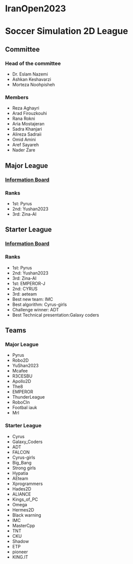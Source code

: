 # IranOpen2023
# Soccer Simulation 2D League

## Committee
### Head of the committee
- Dr. Eslam Nazemi
- Ashkan Keshavarzi
- Morteza Noohpisheh
### Members
- Reza Aghayri
- Arad Firouzkouhi
- Rana Rokni
- Aria Mostajeran
- Sadra Khanjari
- Alireza Sadraii
- Omid Amini
- Aref Sayareh
- Nader Zare

### 
## Major League
### [Information Board](https://docs.google.com/document/d/19tcjZdSstvUkMTvsZXPWIbLlUAOFEyhp4iDM57F5Ejw/edit?usp=sharing)
### Ranks
- 1st: Pyrus
- 2nd: Yushan2023
- 3rd: Zina-AI

## Starter League
### [Information Board](https://docs.google.com/document/d/1dUmuV_dXrzvjnRFKxxZjvyp2P4cMpNLt07Q2CS2Ywuo/edit?usp=sharing)
### Ranks
- 1st: Pyrus
- 2nd: Yushan2023
- 3rd: Zina-AI
- 1st: EMPEROR-J
- 2nd: CYRUS
- 3rd: aeteam
- Best new team: IMC
- Best algorithm: Cyrus-girls
- Challenge winner: ADT
- Best Technical presentation:Galaxy coders


## Teams
### Major League
- Pyrus
- Robo2D
- YuShan2023
- Mcafee
- R3CESBU
- Apollo2D
- The8
- EMPEROR
- ThunderLeague
- RoboCIn
- Footbal iauk
- Mrl

### Starter League
- Cyrus
- Galaxy_Coders
- ADT
- FALCON
- Cyrus-girls
- Big_Bang
- Strong girls
- Hypatia
- AEteam
- Xprogrammers
- Hades2D
- ALIANCE
- Kings_of_PC
- Omega
- Hermes2D
- Black warning
- IMC
- MasterCpp
- TNT
- CKU
- Shadow
- ETP
- pioneer
- KING.IT

